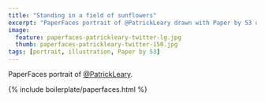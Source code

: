 ```yaml
---
title: "Standing in a field of sunflowers"
excerpt: "PaperFaces portrait of @PatrickLeary drawn with Paper by 53 on an iPad."
image: 
  feature: paperfaces-patrickleary-twitter-lg.jpg
  thumb: paperfaces-patrickleary-twitter-150.jpg
tags: [portrait, illustration, Paper by 53]
---
```


PaperFaces portrait of [@PatrickLeary](http://twitter.com/PatrickLeary).

{% include boilerplate/paperfaces.html %}